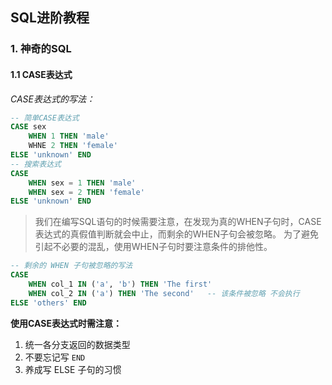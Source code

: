 ## SQL进阶教程

### 1. 神奇的SQL

#### 1.1 CASE表达式

*CASE表达式的写法：*

```sql
-- 简单CASE表达式
CASE sex
    WHEN 1 THEN 'male'
    WHNE 2 THEN 'female'
ELSE 'unknown' END
-- 搜索表达式
CASE
    WHEN sex = 1 THEN 'male'
    WHEN sex = 2 THEN 'female'
ELSE 'unknown' END 
```

> 我们在编写SQL语句的时候需要注意，在发现为真的WHEN子句时，CASE表达式的真假值判断就会中止，而剩余的WHEN子句会被忽略。
> 为了避免引起不必要的混乱，使用WHEN子句时要注意条件的排他性。

```sql
-- 剩余的 WHEN 子句被忽略的写法
CASE 
    WHEN col_1 IN ('a', 'b') THEN 'The first'
    WHEN col_2 IN ('a') THEN 'The second'   -- 该条件被忽略 不会执行
ELSE 'others' END
```

**使用CASE表达式时需注意：**
1. 统一各分支返回的数据类型
2. 不要忘记写 `END`
3. 养成写 ELSE 子句的习惯